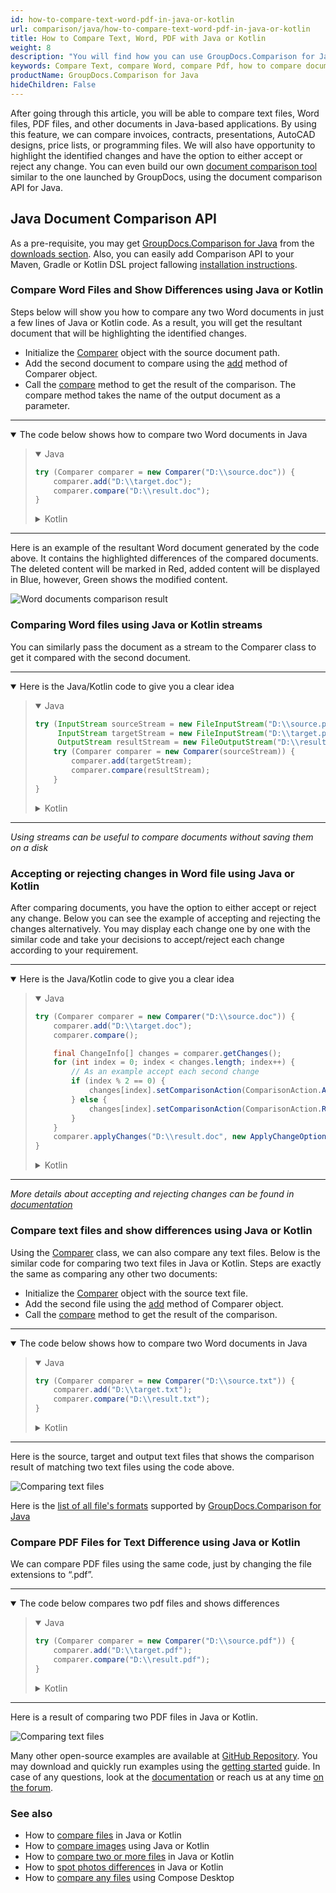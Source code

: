 ```yaml
---
id: how-to-compare-text-word-pdf-in-java-or-kotlin
url: comparison/java/how-to-compare-text-word-pdf-in-java-or-kotlin
title: How to Compare Text, Word, PDF with Java or Kotlin
weight: 8
description: "You will find how you can use GroupDocs.Comparison for Java inside your production when comparing Text, Word and PDF files to see the differences. Look at file comparison sensitivity configuration and other use cases of the GroupDocs.Comparison API"
keywords: Compare Text, compare Word, compare Pdf, how to compare documents in Java, Kotlin
productName: GroupDocs.Comparison for Java
hideChildren: False
---
```

After going through this article, you will be able to compare text files, Word files, PDF files, and other documents in Java-based applications. By using this feature, we can compare invoices, contracts, presentations, AutoCAD designs, price lists, or programming files. We will also have opportunity to highlight the identified changes and have the option to either accept or reject any change. You can even build our own [document comparison tool](https://products.groupdocs.app/comparison/total) similar to the one launched by GroupDocs, using the document comparison API for Java.

## Java Document Comparison API

As a pre-requisite, you may get [GroupDocs.Comparison for Java](https://products.groupdocs.com/comparison/java) from the [downloads section](https://downloads.groupdocs.com/comparison/java). Also, you can easily add Comparison API to your Maven, Gradle or Kotlin DSL project fallowing [installation instructions](/comparison/java/installation/).

### Compare Word Files and Show Differences using Java or Kotlin

Steps below will show you how to compare any two Word documents in just a few lines of Java or Kotlin code. As a result, you will get the resultant document that will be highlighting the identified changes.

* Initialize the [Comparer](https://apireference.groupdocs.com/comparison/java/com.groupdocs.comparison/Comparer) object with the source document path.
* Add the second document to compare using the [add](https://apireference.groupdocs.com/comparison/java/com.groupdocs.comparison/Comparer#add(java.io.InputStream...)) method of Comparer object.
* Call the [compare](https://apireference.groupdocs.com/comparison/java/com.groupdocs.comparison/Comparer#compare(java.io.OutputStream)) method to get the result of the comparison. The compare method takes the name of the output document as a parameter.

---

<details open><summary>The code below shows how to compare two Word documents in Java</summary><blockquote>
<details open><summary>Java</summary>

```java
try (Comparer comparer = new Comparer("D:\\source.doc")) {
    comparer.add("D:\\target.doc");
    comparer.compare("D:\\result.doc");
}
```

</details>

<details><summary>Kotlin</summary>

```kotlin
Comparer("D:\\source.doc").use { comparer ->
    comparer.add("D:\\target.doc")
    comparer.compare("D:\\result.doc")
}
```

</details>
</blockquote></details>

---

Here is an example of the resultant Word document generated by the code above. It contains the highlighted differences of the compared documents. The deleted content will be marked in Red, added content will be displayed in Blue, however, Green shows the modified content.

![Word documents comparison result](comparison/java/images/how-to-compare-documents.png)

### Comparing Word files using Java or Kotlin streams

You can similarly pass the document as a stream to the Comparer class to get it compared with the second document.

---

<details open><summary>Here is the Java/Kotlin code to give you a clear idea</summary><blockquote>
<details open><summary>Java</summary>

```java
try (InputStream sourceStream = new FileInputStream("D:\\source.png");
     InputStream targetStream = new FileInputStream("D:\\target.png");
     OutputStream resultStream = new FileOutputStream("D:\\result.png")) {
    try (Comparer comparer = new Comparer(sourceStream)) {
        comparer.add(targetStream);
        comparer.compare(resultStream);
    }
}
```

</details>

<details><summary>Kotlin</summary>

```kotlin
FileInputStream("D:\\source.png").use { sourceStream ->
    FileInputStream("D:\\target.png").use { targetStream ->
        FileOutputStream("D:\\result.png").use { resultStream ->
            Comparer(sourceStream).use { comparer ->
                comparer.add(targetStream)
                comparer.compare(resultStream)
            }
        }
    }
}
```

</details>
</blockquote></details>

---

_Using streams can be useful to compare documents without saving them on a disk_

### Accepting or rejecting changes in Word file using Java or Kotlin

After comparing documents, you have the option to either accept or reject any change. Below you can see the example of accepting and rejecting the changes alternatively. You may display each change one by one with the similar code and take your decisions to accept/reject each change according to your requirement.

---

<details open><summary>Here is the Java/Kotlin code to give you a clear idea</summary><blockquote>
<details open><summary>Java</summary>

```java
try (Comparer comparer = new Comparer("D:\\source.doc")) {
    comparer.add("D:\\target.doc");
    comparer.compare();

    final ChangeInfo[] changes = comparer.getChanges();
    for (int index = 0; index < changes.length; index++) {
        // As an example accept each second change
        if (index % 2 == 0) {
            changes[index].setComparisonAction(ComparisonAction.ACCEPT);
        } else {
            changes[index].setComparisonAction(ComparisonAction.REJECT);
        }
    }
    comparer.applyChanges("D:\\result.doc", new ApplyChangeOptions(changes));
}
```

</details>

<details><summary>Kotlin</summary>

```kotlin
Comparer("D:\\source.doc").use { comparer ->
    comparer.add("D:\\target.doc")
    comparer.compare()
    val changes = comparer.changes
    for (index in changes.indices) {
        // As an example accept each second change
        if (index % 2 == 0) {
            changes[index].comparisonAction = ComparisonAction.ACCEPT
        } else {
            changes[index].comparisonAction = ComparisonAction.REJECT
        }
    }
    comparer.applyChanges("D:\\result.doc", ApplyChangeOptions(changes))
}
```

</details>
</blockquote></details>

---

_More details about accepting and rejecting changes can be found in [documentation](https://docs.groupdocs.com/comparison/java/accept-or-reject-detected-changes/)_

### Compare text files and show differences using Java or Kotlin

Using the [Comparer](https://apireference.groupdocs.com/comparison/java/com.groupdocs.comparison/Comparer) class, we can also compare any text files. Below is the similar code for comparing two text files in Java or Kotlin. Steps are exactly the same as comparing any other two documents:

* Initialize the [Comparer](https://apireference.groupdocs.com/comparison/java/com.groupdocs.comparison/Comparer) object with the source text file.
* Add the second file using the [add](https://apireference.groupdocs.com/comparison/java/com.groupdocs.comparison/Comparer#add(java.io.InputStream...)) method of Comparer object.
* Call the [compare](https://apireference.groupdocs.com/comparison/java/com.groupdocs.comparison/Comparer#compare(java.io.OutputStream)) method to get the result of the comparison.

---

<details open><summary>The code below shows how to compare two Word documents in Java</summary><blockquote>
<details open><summary>Java</summary>

```java
try (Comparer comparer = new Comparer("D:\\source.txt")) {
    comparer.add("D:\\target.txt");
    comparer.compare("D:\\result.txt");
}
```

</details>

<details><summary>Kotlin</summary>

```kotlin
Comparer("D:\\source.txt").use { comparer ->
    comparer.add("D:\\target.txt")
    comparer.compare("D:\\result.txt")
}
```

</details>
</blockquote></details>

---

Here is the source, target and output text files that shows the comparison result of matching two text files using the code above.

![Comparing text files](comparison/java/images/how-to-compare-text-files.png)

Here is the [list of all file's formats](https://docs.groupdocs.com/comparison/java/supported-document-formats/) supported by [GroupDocs.Comparison for Java](https://products.groupdocs.com/comparison/java)

### Compare PDF Files for Text Difference using Java or Kotlin

We can compare PDF files using the same code, just by changing the file extensions to “.pdf”.

---

<details open><summary>The code below compares two pdf files and shows differences</summary><blockquote>
<details open><summary>Java</summary>

```java
try (Comparer comparer = new Comparer("D:\\source.pdf")) {
    comparer.add("D:\\target.pdf");
    comparer.compare("D:\\result.pdf");
}
```

</details>

<details><summary>Kotlin</summary>

```kotlin
Comparer("D:\\source.pdf").use { comparer ->
    comparer.add("D:\\target.pdf")
    comparer.compare("D:\\result.pdf")
}
```

</details>
</blockquote></details>

---

Here is a result of comparing two PDF files in Java or Kotlin.

![Comparing text files](comparison/java/images/how-to-compare-pdf-files-using-java-or-kotlin.png)

Many other open-source examples are available at [GitHub Repository](https://github.com/groupdocs-comparison/GroupDocs.Comparison-for-Java). You may download and quickly run examples using the [getting started](https://docs.groupdocs.com/comparison/java/getting-started/) guide. In case of any questions, look at the [documentation](https://docs.groupdocs.com/comparison/java/groupdocs-comparison-overview/) or reach us at any time [on the forum](https://forum.groupdocs.com/c/conversion/).

### See also

* How to [compare files](/comparison/java/how-to-compare-files-in-java-or-kotlin) in Java or Kotlin
* How to [compare images](/comparison/java/how-to-compare-images-using-java-or-kotlin) using Java or Kotlin
* How to [compare two or more files](/comparison/java/how-to-compare-two-or-more-files-in-java-or-kotlin) in Java or Kotlin
* How to [spot photos differences](/comparison/java/how-to-spot-photos-differences-in-java-or-kotlin) in Java or Kotlin
* How to [compare any files](/comparison/java/how-to-compare-any-files-using-compose-desktop) using Compose Desktop
